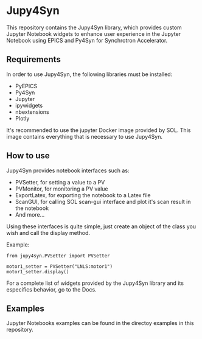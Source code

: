 # Jupy4Syn
This repository contains the Jupy4Syn library, which provides custom Jupyter Notebook widgets to enhance user experience in the Jupyter Notebook using EPICS and Py4Syn for Synchrotron Accelerator.

## Requirements
In order to use Jupy4Syn, the following libraries must be installed:
* PyEPICS
* Py4Syn
* Jupyter
* ipywidgets
* nbextensions
* Plotly

It's recommended to use the jupyter Docker image provided by SOL. This image contains everything that is necessary to use Jupy4Syn.

## How to use
 Jupy4Syn provides notebook interfaces such as:
 * PVSetter, for setting a value to a PV
 * PVMonitor, for monitoring a PV value
 * ExportLatex, for exporting the notebook to a Latex file
 * ScanGUI, for calling SOL scan-gui interface and plot it's scan result in the notebook
 * And more...

 Using these interfaces is quite simple, just create an object of the class you wish and call the display method.

Example:
```
from jupy4syn.PVSetter import PVSetter

motor1_setter = PVSetter("LNLS:motor1")
motor1_setter.display()
```

For a complete list of widgets provided by the Jupy4Syn library and its especifics behavior, go to the Docs.

## Examples

Jupyter Notebooks examples can be found in the directoy examples in this repository.